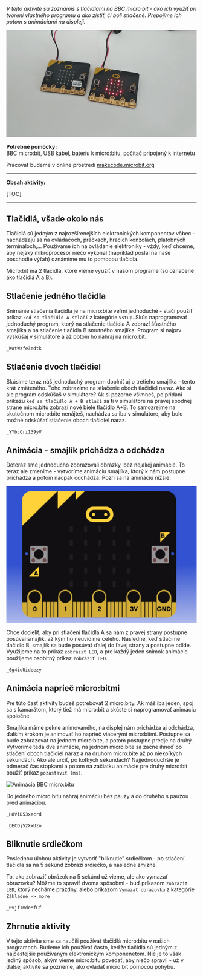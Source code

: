 *V tejto aktivite sa zoznámiš s tlačidlami na BBC micro:bit - ako ich využiť pri tvorení vlastného programu a ako
zistiť, či boli stlačené. Prepojíme ich potom s animáciami na displeji.*

![Obrázok BBC micro:bitu](images/microbit_two_smile.png)

**Potrebné pomôcky:**  
BBC micro:bit, USB kábel, batériu k micro:bitu, počítač pripojený k internetu

Pracovať budeme v online prostredí [makecode.microbit.org](https://makecode.microbit.org/)

---

**Obsah aktivity:**

[TOC]

---

## Tlačidlá, všade okolo nás

Tlačidlá sú jedným z najrozšírenejších elektronických komponentov vôbec - nachádzajú sa na ovládačoch, práčkach,
hracích konzolách, platobných termináloch,... Používame ich na ovládanie elektroniky - vždy, keď chceme, aby nejaký
mikroprocesor niečo vykonal (napríklad poslal na naše poschodie výťah) oznámime mu to pomocou tlačidla.

Micro:bit má 2 tlačidlá, ktoré vieme využiť v našom programe (sú označené ako tlačidlá A a B).

## Stlačenie jedného tlačidla

Snímanie stlačenia tlačidla je na micro:bite veľmi jednoduché - stačí použiť príkaz `keď sa tlačidlo A stlačí`
z kategórie `Vstup`. Skús naprogramovať jednoduchý program, ktorý na stlačenie tlačidla A zobrazí šťastného smajlíka
a na stlačenie tlačidla B smutného smajlíka. Program si najprv vyskúšaj v simulátore a až potom ho nahraj na micro:bit.

```makecode
_WotWzfe3edtk
```
## Stlačenie dvoch tlačidiel

Skúsime teraz náš jednoduchý program doplniť aj o tretieho smajlíka - tento krát zmäteného. Toho zobrazíme na stlačenie
oboch tlačidiel naraz. Ako si ale program odskúšaš v simulátore? Ak si pozorne všimneš, po pridaní príkazu
`keď sa tlačidlo A + B stlačí`  sa ti v simulátore na pravej spodnej strane micro:bitu zobrazí nové biele tlačidlo A+B.
To samozrejme na skutočnom micro:bite nenájteš, nachádza sa iba v simulátore, aby bolo možné odskúšať stlačenie oboch
tlačidiel naraz.
    
```makecode
_YYbcCri139yV
```

## Animácia - smajlík prichádza a odchádza

Doteraz sme jednoducho zobrazovali obrázky, bez nejakej animácie. To teraz ale zmeníme - vytvoríme animáciu smajlíka,
ktorý k nám postupne prichádza a potom naopak odchádza. Pozri sa na animáciu nižšie:

![Animácia micro:bitu](images/makecode_smile_animation.gif)

Chce docieliť, aby pri stlačení tlačidla A sa nám z pravej strany postupne posúval smajlík, až kým ho neuvidíme celého.
Následne, keď stlačíme tlačidlo B, smajlík sa bude posúvať ďalej do ľavej strany a postupne odíde. Využijeme na to príkaz
`zobraziť LED`, a pre každý jeden snímok animácie použijeme osobitný príkaz `zobraziť LED`.

```makecode
_6g4iuUideezy
```

## Animácia naprieč micro:bitmi

Pre túto časť aktivity budeš potrebovať 2 micro:bity. Ak máš iba jeden, spoj sa s kamarátom, ktorý tiež má micro:bit
a skúste si naprogramovať animáciu spoločne.

Smajlíka máme pekne animovaného, na displej nám prichádza aj odchádza, ďalším krokom je animovať ho naprieč viacerými
micro:bitmi. Postupne sa bude zobrazovať na jednom micro:bite, a potom postupne predje na druhý. Vytvoríme teda dve
animácie, na jednom micro:bite sa začne ihneď po stlačení oboch tlačidiel naraz a na druhom micro:bite až po niekoľkých
sekundách. Ako ale určiť, po koľkých sekundách? Najjednoduchšie je odmerač čas stopkami a potom na začiatku
animácie pre druhý micro:bit použiť príkaz `pozastaviť (ms)`.

![Animácia BBC micro:bitu](images/makecode_smile_animation_moving.gif) 

Do jedného micro:bitu nahraj animáciu bez pauzy a do druhého s pauzou pred animáciou.

```makecode-no-link
_H8ViD53xecrd
```

```makecode-link-only
_bECDj52XxUzo
```

## Bliknutie srdiečkom
Poslednou úlohou aktivity je vytvoriť "bliknutie" srdiečkom - po stlačení tlačidla sa na 5 sekúnd zobrazí srdiečko,
a následne zmizne.

To, ako zobraziť obrázok na 5 sekúnd už vieme, ale ako vymazať obrazovku? Môžme to spraviť dvoma spôsobmi - buď
príkazom `zobraziť LED`, ktorý necháme prázdny, alebo príkazom `Vymazať obrazovku` z kategórie `Základné -> more`

```makecode
_0vjfTmdeMfCf
```

## Zhrnutie aktivity
V tejto aktivite sme sa naučili používať tlačidlá micro:bitu v našich programoch. Budeme ich používať často,
keďže tlačidlá sú jedným z najčastejšie používaným elektronickým komponenetom. Nie je to však jediný spôsob, akým vieme
micro:bitu povedať, aby niečo spravil - už v ďalšej aktivite sa pozrieme, ako ovládať micro:bit pomocou pohybu.

